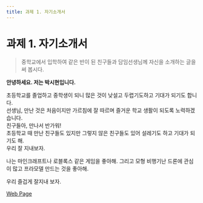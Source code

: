 ```yaml
---
title: 과제 1. 자기소개서
---
```

# 과제 1. 자기소개서
> 중학교에서 입학하여 같은 반이 된 친구들과 담임선생님께 자신을 소개하는 글을 써 봅시다.

**안녕하세요. 저는 박시현입니다.**  

초등학교를 졸업하고 중학생이 되니 많은 것이 낮설고 두렵기도하고 기대가 되기도 합니다.  
선생님, 만난 것은 처음이지만 가르침에 잘 따르며 즐거운 학교 생활이 되도록 노력하겠습니다.  
친구들아, 만나서 반가워!  
초등학교 때 만난 친구들도 있지만 그렇지 않은 친구들도 있어 설레기도 하고 기대가 되기도 해.  
우리 잘 지내보자.  

나는 마인크래프트나 로블록스 같은 게임을 좋아해. 그리고 모형 비행기난 드론에 관심이 많고 프라모델 만드는 것을 좋아해.  

우리 즐겁게 잘지내 보자.

[Web Page](https://shpark1013.github.io/MiddleSchool/01.MyIntroduce)
